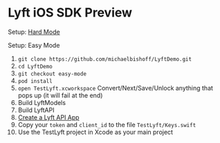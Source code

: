 # Lyft iOS SDK **Preview**
Setup: [Hard Mode](https://github.com/michaelbishoff/LyftDemo/tree/master/LyftSDK)

Setup: Easy Mode  
1. `git clone https://github.com/michaelbishoff/LyftDemo.git`  
2. `cd LyftDemo`
3. `git checkout easy-mode`  
4. `pod install`  
5. `open TestLyft.xcworkspace` Convert/Next/Save/Unlock anything that pops up (it will fail at the end)  
6. Build LyftModels  
7. Build LyftAPI  
8. [Create a Lyft API App](https://www.lyft.com/developers/manage)  
9. Copy your `token` and `client_id` to the file `TestLyft/Keys.swift`  
10. Use the TestLyft project in Xcode as your main project  
